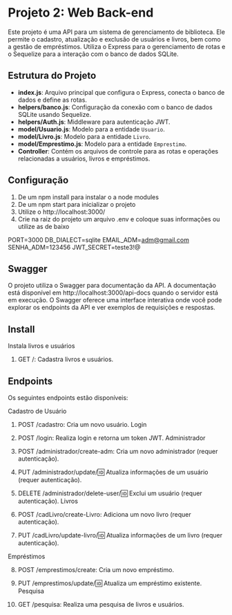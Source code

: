 # Projeto 2: Web Back-end

Este projeto é uma API para um sistema de gerenciamento de biblioteca. Ele permite o cadastro, atualização e exclusão de usuários e livros, bem como a gestão de empréstimos. Utiliza o Express para o gerenciamento de rotas e o Sequelize para a interação com o banco de dados SQLite.

## Estrutura do Projeto

- **index.js**: Arquivo principal que configura o Express, conecta o banco de dados e define as rotas.
- **helpers/banco.js**: Configuração da conexão com o banco de dados SQLite usando Sequelize.
- **helpers/Auth.js**: Middleware para autenticação JWT.
- **model/Usuario.js**: Modelo para a entidade `Usuario`.
- **model/Livro.js**: Modelo para a entidade `Livro`.
- **model/Emprestimo.js**: Modelo para a entidade `Emprestimo`.
- **Controller**: Contém os arquivos de controle para as rotas e operações relacionadas a usuários, livros e empréstimos.

## Configuração

1. De um npm install para instalar o a node modules 
2. De um npm start para inicializar o projeto
3. Utilize o http://localhost:3000/
4. Crie na raiz do projeto um arquivo .env e coloque suas informações ou utilize as de baixo

PORT=3000
DB_DIALECT=sqlite
EMAIL_ADM=adm@gmail.com
SENHA_ADM=123456
JWT_SECRET=teste3!@

## Swagger
O projeto utiliza o Swagger para documentação da API. A documentação está disponível em http://localhost:3000/api-docs quando o servidor está em execução. O Swagger oferece uma interface interativa onde você pode explorar os endpoints da API e ver exemplos de requisições e respostas.

## Install
Instala livros e usuários
1. GET /: Cadastra livros e usuários.

## Endpoints
Os seguintes endpoints estão disponíveis:

Cadastro de Usuário

1. POST /cadastro: Cria um novo usuário.
Login

2. POST /login: Realiza login e retorna um token JWT.
Administrador

3. POST /administrador/create-adm: Cria um novo administrador (requer autenticação).
4. PUT /administrador/update/:id: Atualiza informações de um usuário (requer autenticação).
5. DELETE /administrador/delete-user/:id: Exclui um usuário (requer autenticação).
Livros

6. POST /cadLivro/create-Livro: Adiciona um novo livro (requer autenticação).
7. PUT /cadLivro/update-livro/:id: Atualiza informações de um livro (requer autenticação).

Empréstimos

8. POST /emprestimos/create: Cria um novo empréstimo.
9. PUT /emprestimos/update/:id: Atualiza um empréstimo existente.
Pesquisa

10. GET /pesquisa: Realiza uma pesquisa de livros e usuários.